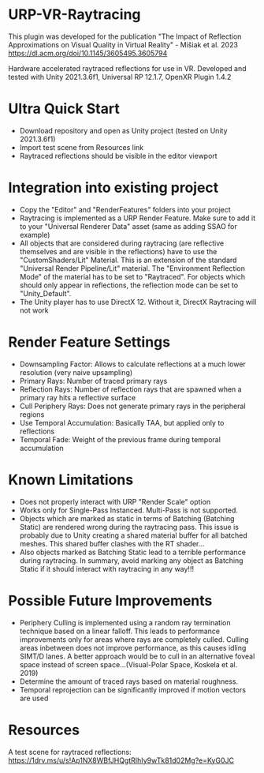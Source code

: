 # URP-VR-Raytracing
This plugin was developed for the publication "The Impact of Reflection Approximations on Visual Quality in Virtual Reality" - Mišiak et al. 2023
https://dl.acm.org/doi/10.1145/3605495.3605794

Hardware accelerated raytraced reflections for use in VR. Developed and tested with Unity 2021.3.6f1, Universal RP 12.1.7, OpenXR Plugin 1.4.2

# Ultra Quick Start
- Download repository and open as Unity project (tested on Unity 2021.3.6f1)
- Import test scene from Resources link
- Raytraced reflections should be visible in the editor viewport

# Integration into existing project
- Copy the "Editor" and "RenderFeatures" folders into your project
- Raytracing is implemented as a URP Render Feature. Make sure to add it to your "Universal Renderer Data" asset (same as adding SSAO for example)
- All objects that are considered during raytracing (are reflective themselves and are visible in the reflections) have to use the "CustomShaders/Lit" Material. This is an extension of the standard "Universal Render Pipeline/Lit" material. The "Environment Reflection Mode" of the material has to be set to "Raytraced". For objects which should only appear in reflections, the reflection mode can be set to "Unity_Default".
- The Unity player has to use DirectX 12. Without it, DirectX Raytracing will not work

# Render Feature Settings
- Downsampling Factor: Allows to calculate reflections at a much lower resolution (very naive upsampling)
- Primary Rays: Number of traced primary rays
- Reflection Rays: Number of reflection rays that are spawned when a primary ray hits a reflective surface
- Cull Periphery Rays: Does not generate primary rays in the peripheral regions
- Use Temporal Accumulation: Basically TAA, but applied only to reflections
- Temporal Fade: Weight of the previous frame during temporal accumulation

# Known Limitations
- Does not properly interact with URP "Render Scale" option
- Works only for Single-Pass Instanced. Multi-Pass is not supported.
- Objects which are marked as static in terms of Batching (Batching Static) are rendered wrong during the raytracing pass.
 This issue is probably due to Unity creating a shared material buffer for all batched meshes. This shared buffer clashes with the RT shader...
- Also objects marked as Batching Static lead to a terrible performance during raytracing. In summary, avoid marking any object as Batching Static if it should interact with raytracing in any way!!! 

# Possible Future Improvements
- Periphery Culling is implemented using a random ray termination technique based on a linear falloff. This leads to performance improvements only for areas where rays are completely culled.
Culling areas inbetween does not improve performance, as this causes idling SIMT/D lanes. A better approach would be to cull in an alternative foveal space instead of screen space...(Visual-Polar Space, Koskela et al. 2019)
- Determine the amount of traced rays based on material roughness.
- Temporal reprojection can be significantly improved if motion vectors are used

# Resources
A test scene for raytraced reflections:  
https://1drv.ms/u/s!Ap1NX8WBfJHQgtRIhIy9wTk81d02Mg?e=KyG0JC